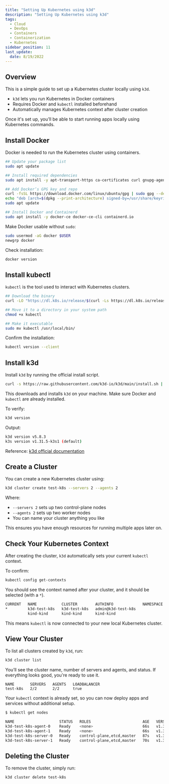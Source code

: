 ```yaml
---
title: "Setting Up Kubernetes using k3d"
description: "Setting Up Kubernetes using k3d"
tags:
  - Cloud
  - DevOps
  - Containers
  - Containerization
  - Kubernetes
sidebar_position: 11
last_update:
  date: 8/19/2022
---
```



## Overview

This is a simple guide to set up a Kubernetes cluster locally using `k3d`.

- `k3d` lets you run Kubernetes in Docker containers
- Requires Docker and `kubectl` installed beforehand
- Automatically manages Kubernetes context after cluster creation

Once it's set up, you’ll be able to start running apps locally using Kubernetes commands.

## Install Docker

Docker is needed to run the Kubernetes cluster using containers.

```bash
## Update your package list
sudo apt update

## Install required dependencies
sudo apt install -y apt-transport-https ca-certificates curl gnupg-agent software-properties-common

## Add Docker’s GPG key and repo
curl -fsSL https://download.docker.com/linux/ubuntu/gpg | sudo gpg --dearmor -o /usr/share/keyrings/docker.gpg
echo "deb [arch=$(dpkg --print-architecture) signed-by=/usr/share/keyrings/docker.gpg] https://download.docker.com/linux/ubuntu $(lsb_release -cs) stable" | sudo tee /etc/apt/sources.list.d/docker.list > /dev/null
sudo apt update

## Install Docker and Containerd
sudo apt install -y docker-ce docker-ce-cli containerd.io
```

Make Docker usable without `sudo`:

```bash
sudo usermod -aG docker $USER
newgrp docker
```

Check installation:

```bash
docker version
```

## Install kubectl

`kubectl` is the tool used to interact with Kubernetes clusters.

```bash
## Download the binary
curl -LO "https://dl.k8s.io/release/$(curl -Ls https://dl.k8s.io/release/stable.txt)/bin/linux/amd64/kubectl"

## Move it to a directory in your system path
chmod +x kubectl

## Make it executable
sudo mv kubectl /usr/local/bin/
```

Confirm the installation:

```bash
kubectl version --client
```

## Install k3d

Install `k3d` by running the official install script.

```bash
curl -s https://raw.githubusercontent.com/k3d-io/k3d/main/install.sh | bash
```

This downloads and installs `k3d` on your machine. Make sure Docker and `kubectl` are already installed.

To verify:

```bash
k3d version
```

Output: 

```bash
k3d version v5.8.3
k3s version v1.31.5-k3s1 (default)
```

Reference: [k3d official documentation](https://k3d.io/stable/)



## Create a Cluster

You can create a new Kubernetes cluster using:

```bash
k3d cluster create test-k8s --servers 2 --agents 2
```

Where: 

- `--servers 2` sets up two control-plane nodes
- `--agents 2` sets up two worker nodes
- You can name your cluster anything you like

This ensures you have enough resources for running multiple apps later on.

## Check Your Kubernetes Context

After creating the cluster, `k3d` automatically sets your current `kubectl` context.

To confirm:

```bash
kubectl config get-contexts
```

You should see the context named after your cluster, and it should be selected (with a `*`).

```bash
CURRENT   NAME           CLUSTER        AUTHINFO             NAMESPACE
*         k3d-test-k8s   k3d-test-k8s   admin@k3d-test-k8s   
          kind-kind      kind-kind      kind-kind
```

This means `kubectl` is now connected to your new local Kubernetes cluster.

## View Your Cluster

To list all clusters created by `k3d`, run:

```bash
k3d cluster list
```

You’ll see the cluster name, number of servers and agents, and status. If everything looks good, you're ready to use it.

```plaintext
NAME       SERVERS   AGENTS   LOADBALANCER
test-k8s   2/2       2/2      true 
```

Your `kubectl` context is already set, so you can now deploy apps and services without additional setup.

```bash
$ kubectl get nodes

NAME                    STATUS   ROLES                       AGE   VERSION
k3d-test-k8s-agent-0    Ready    <none>                      66s   v1.31.5+k3s1
k3d-test-k8s-agent-1    Ready    <none>                      66s   v1.31.5+k3s1
k3d-test-k8s-server-0   Ready    control-plane,etcd,master   87s   v1.31.5+k3s1
k3d-test-k8s-server-1   Ready    control-plane,etcd,master   70s   v1.31.5+k3s1 
```


## Deleting the Cluster

To remove the cluster, simply run:

```bash
k3d cluster delete test-k8s 
```